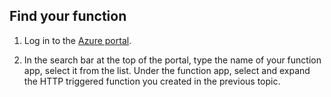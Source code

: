 ## <a name="find-your-function"></a>Find your function    

1. Log in to the [Azure portal](https://portal.azure.com/). 

2. In the search bar at the top of the portal, type the name of your function app, select it from the list. Under the function app, select and expand the HTTP triggered function you created in the previous topic. 